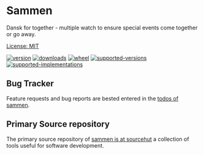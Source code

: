 # Sammen

Dansk for together - multiple watch to ensure special events come together or go away. 

[License: MIT](https://git.sr.ht/~sthagen/sammen/tree/default/item/LICENSE)

[![version](https://img.shields.io/pypi/v/sammen.svg?style=flat)](https://pypi.python.org/pypi/sammen/)
[![downloads](https://img.shields.io/pypi/dm/sammen.svg?style=flat)](https://pypi.python.org/pypi/sammen/)
[![wheel](https://img.shields.io/pypi/wheel/sammen.svg?style=flat)](https://pypi.python.org/pypi/sammen/)
[![supported-versions](https://img.shields.io/pypi/pyversions/sammen.svg?style=flat)](https://pypi.python.org/pypi/sammen/)
[![supported-implementations](https://img.shields.io/pypi/implementation/sammen.svg?style=flat)](https://pypi.python.org/pypi/sammen/)

## Bug Tracker

Feature requests and bug reports are bested entered in the [todos of sammen](https://todo.sr.ht/~sthagen/sammen).

## Primary Source repository

The primary source repository of [sammen is at sourcehut](https://git.sr.ht/~sthagen/sammen)
a collection of tools useful for software development.
